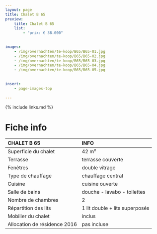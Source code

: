 ```yaml
---
layout: page
title: Chalet B 65
preview: 
    title: Chalet B 65
    list:
        - "prix: € 38.000"
        
        
images:
    - /img/overnachten/te-koop/B65/B65-01.jpg
    - /img/overnachten/te-koop/B65/B65-02.jpg
    - /img/overnachten/te-koop/B65/B65-03.jpg
    - /img/overnachten/te-koop/B65/B65-04.jpg
    - /img/overnachten/te-koop/B65/B65-05.jpg
    
    
insert:
    - page-images-top
    
---
```


{% include links.md %}



# Fiche info  

CHALET B 65                 | INFO        | 
:---------------------------|:------------|
Superficie du chalet         |42 m²
Terrasse                     |terrasse couverte  
Fenêtres                     |double vitrage
Type de chauffage            |chauffage central
Cuisine                      |cuisine ouverte
Salle de bains               |douche - lavabo - toilettes
Nombre de chambres           |2
Répartition des lits         |1 lit double + lits superposés
Mobilier du chalet           |inclus
Allocation de résidence 2016 |pas incluse